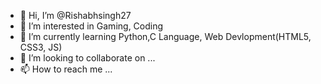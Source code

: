 - 👋 Hi, I’m @Rishabhsingh27
- 👀 I’m interested in Gaming, Coding
- 🌱 I’m currently learning Python,C Language, Web Devlopment(HTML5, CSS3, JS)
- 💞️ I’m looking to collaborate on ...
- 📫 How to reach me ...

<!---
Rishxbhhhhh/Rishxbhhhhh is a ✨ special ✨ repository because its `README.md` (this file) appears on your GitHub profile.
You can click the Preview link to take a look at your changes.
--->
